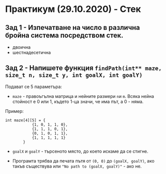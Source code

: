 # Практикум (29.10.2020) - Стек

## Зад 1 - Изпечатване на число в различна бройна система посредством стек.
* двоична 
* шестнадесетичнa

## Зад 2 - Напишете функция `findPath(int** maze, size_t n, size_t y, int goalX, int goalY)`
Подават се 5 параметъра:
* `maze` - правоъгълна матрица и нейните размери `n`и `m`. Всяка нейна стойност е 0 или 1, където 1-ца значи, че има път, а 0 - няма.

Пример:
```
int maze[4][5] = {
            {1, 0, 1, 1, 0},
            {1, 1, 1, 0, 1},
            {0, 1, 0, 1, 1},
            {1, 1, 1, 1, 1}
        }
```

* `goalX` и `goalY` - търсеното място, до което искаме да се стигне. 

* Програмта трябва да печата пътя от `(0, 0)` до `(goalX, goalY)`, ако такъв съществува или `"No path to (goalX, goalY)"` - ако не. 